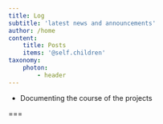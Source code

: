 ```yaml
---
title: Log
subtitle: 'latest news and announcements'
author: /home
content:
    title: Posts
    items: '@self.children'
taxonomy:
    photon:
        - header
---
```


- Documenting the course of the projects

===
